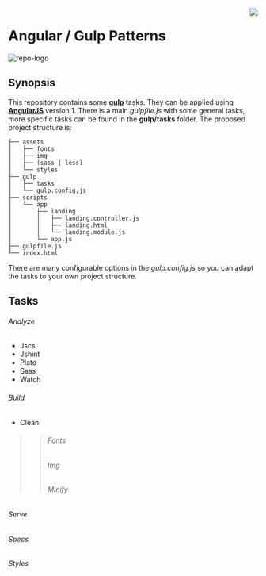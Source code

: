 <a href="http://www.emergya.es/" target="_blank">
<img src="https://github.com/natete/angular-matrix-gulp/blob/master/assets/img/logo-repo-mini.png" align="right" />
</a>

# Angular / Gulp Patterns

![repo-logo](https://github.com/natete/angular-matrix-gulp/blob/master/assets/img/logo-repo.png)

## Synopsis

This repository contains some **[gulp](http://gulpjs.com/ "Gulp")** tasks. They can be applied using **[AngularJS](https://angularjs.org/ "AngularJS")** version 1. There is a main *gulpfile.js* with some general tasks, more specific tasks can be found in the **gulp/tasks** folder. The proposed project structure is:

```
├── assets
│   ├── fonts
│   ├── img
│   ├── (sass | less)
│   └── styles
├── gulp
│   ├── tasks
│   └── gulp.config,js
├── scripts
│   └── app
│       ├── landing
│       │   ├── landing.controller.js
│       │   ├── landing.html
│       │   └── landing.module.js
│       └── app.js
├── gulpfile.js
└── index.html
```
There are many configurable options in the *gulp.config.js* so you can adapt the tasks to your own project structure.

## Tasks
###### Analyze
- Jscs
- Jshint
- Plato
- Sass
- Watch

###### Build
- Clean

>> ###### Fonts
>> ###### Img
>> ###### Minify

###### Serve
###### Specs
###### Styles
